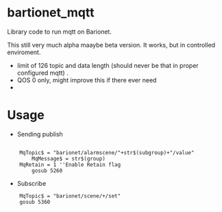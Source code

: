 # bartionet_mqtt
Library code to run mqtt on Barionet.

This still very much alpha maaybe beta version. It works, but in controlled enviroment.

* limit of 126 topic and data length (should never be that in proper configured mqtt) .
* QOS 0 only, might improve this if there ever need
* 

# Usage
* Sending publish
```

    MqTopic$ = "barionet/alarmscene/"+str$(subgroup)+"/value"
		MqMessage$ = str$(group)
    MqRetain = 1 ''Enable Retain flag
		gosub 5260
```
* Subscribe
```
	MqTopic$ = "barionet/scene/+/set"
	gosub 5360
```



